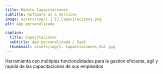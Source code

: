 ```yaml
---
title: Módulo Capacitaciones
subtitle: Software as a Services 
image: assets/img/1.1 EJ_Capacitaciones.png
alt: App personalizada

caption:
  title: Capacitaciones
  subtitle: App personalizada / SaaS
  thumbnail: assets/img/1. Capacitaciones_Out.jpg 
---
```

Herramienta con múltiples funcionalidades para la gestión eficiente, ágil y rapida de las capacitaciones de sus empleados


